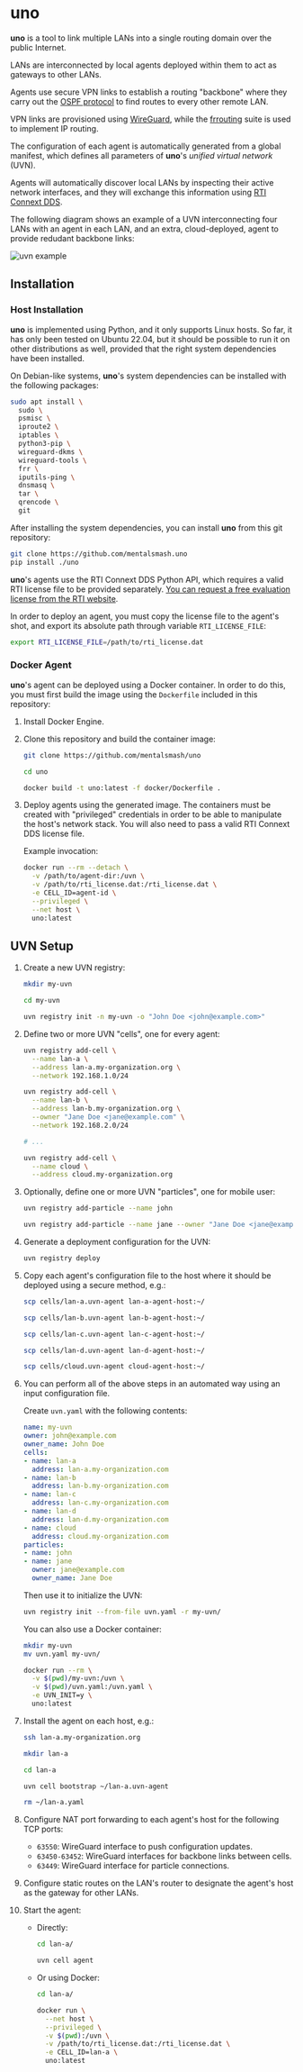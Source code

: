 # uno

**uno** is a tool to link multiple LANs into a single routing domain over the public Internet.

LANs are interconnected by local agents deployed within them to act as gateways to
other LANs.

Agents use secure VPN links to establish a routing "backbone" where they
carry out the [OSPF protocol](https://en.wikipedia.org/wiki/Open_Shortest_Path_First)
to find routes to every other remote LAN.

VPN links are provisioned using [WireGuard](https://www.wireguard.com/), while
the [frrouting](https://frrouting.org/) suite is used to implement IP routing.

The configuration of each agent is automatically generated from a global manifest,
which defines all parameters of **uno**'s *unified virtual network* (UVN).

Agents will automatically discover local LANs by inspecting their active
network interfaces, and they will exchange this information using
[RTI Connext DDS](https://www.rti.com/products/connext-dds-professional).

The following diagram shows an example of a UVN interconnecting four LANs with
an agent in each LAN, and an extra, cloud-deployed, agent to provide redudant
backbone links:

![uvn example](docs/static/uvn.png "UVN Example")

## Installation

### Host Installation

**uno** is implemented using Python, and it only supports Linux hosts.
So far, it has only been tested on Ubuntu 22.04, but it should
be possible to run it on other distributions as well, provided that the
right system dependencies have been installed.

On Debian-like systems, **uno**'s system dependencies can be installed with the following packages:

```sh
sudo apt install \
  sudo \
  psmisc \
  iproute2 \
  iptables \
  python3-pip \
  wireguard-dkms \
  wireguard-tools \
  frr \
  iputils-ping \
  dnsmasq \
  tar \
  qrencode \
  git 
```

After installing the system dependencies, you can install **uno** from
this git repository:

```sh
git clone https://github.com/mentalsmash.uno
pip install ./uno
```

**uno**'s agents use the RTI Connext DDS Python API, which requires a valid RTI license file to be provided separately. [You can request a free evaluation license from the RTI website](https://www.rti.com/free-trial).

In order to deploy an agent, you must copy the license file to the agent's shot, and export its absolute path through variable `RTI_LICENSE_FILE`:

```sh
export RTI_LICENSE_FILE=/path/to/rti_license.dat
```

### Docker Agent

**uno**'s agent can be deployed using a Docker container.
In order to do this, you must first build the image using
the `Dockerfile` included in this repository:

1. Install Docker Engine.

2. Clone this repository and build the container image:

   ```sh
   git clone https://github.com/mentalsmash/uno

   cd uno

   docker build -t uno:latest -f docker/Dockerfile .
   
   ```

3. Deploy agents using the generated image. The containers must be
   created with "privileged" credentials in order to be able to manipulate
   the host's network stack. You will also need to pass a valid
   RTI Connext DDS license file.

   Example invocation:

   ```sh
   docker run --rm --detach \
     -v /path/to/agent-dir:/uvn \
     -v /path/to/rti_license.dat:/rti_license.dat \
     -e CELL_ID=agent-id \
     --privileged \
     --net host \
     uno:latest
   ```

## UVN Setup

1. Create a new UVN registry:

   ```sh
   mkdir my-uvn

   cd my-uvn

   uvn registry init -n my-uvn -o "John Doe <john@example.com>"
   ```

2. Define two or more UVN "cells", one for every agent:

   ```sh
   uvn registry add-cell \
     --name lan-a \
     --address lan-a.my-organization.org \
     --network 192.168.1.0/24

   uvn registry add-cell \
     --name lan-b \
     --address lan-b.my-organization.org \
     --owner "Jane Doe <jane@example.com" \
     --network 192.168.2.0/24

   # ...

   uvn registry add-cell \
     --name cloud \
     --address cloud.my-organization.org
   ```

3. Optionally, define one or more UVN "particles", one for mobile user:

   ```sh
   uvn registry add-particle --name john

   uvn registry add-particle --name jane --owner "Jane Doe <jane@example.com"
   ```

4. Generate a deployment configuration for the UVN:

   ```sh
   uvn registry deploy
   ```

5. Copy each agent's configuration file to the host where it should be deployed using a secure
   method, e.g.:

   ```sh
   scp cells/lan-a.uvn-agent lan-a-agent-host:~/

   scp cells/lan-b.uvn-agent lan-b-agent-host:~/

   scp cells/lan-c.uvn-agent lan-c-agent-host:~/

   scp cells/lan-d.uvn-agent lan-d-agent-host:~/

   scp cells/cloud.uvn-agent cloud-agent-host:~/
   ```

6. You can perform all of the above steps in an automated way using an input configuration file.

   Create `uvn.yaml` with the following contents:

   ```yaml
   name: my-uvn
   owner: john@example.com
   owner_name: John Doe
   cells:
   - name: lan-a
     address: lan-a.my-organization.com
   - name: lan-b
     address: lan-b.my-organization.com
   - name: lan-c
     address: lan-c.my-organization.com
   - name: lan-d
     address: lan-d.my-organization.com
   - name: cloud
     address: cloud.my-organization.com
   particles:
   - name: john
   - name: jane
     owner: jane@example.com
     owner_name: Jane Doe
   ```

   Then use it to initialize the UVN:

   ```sh
   uvn registry init --from-file uvn.yaml -r my-uvn/
   ```

   You can also use a Docker container:

   ```sh
   mkdir my-uvn
   mv uvn.yaml my-uvn/

   docker run --rm \
     -v $(pwd)/my-uvn:/uvn \
     -v $(pwd)/uvn.yaml:/uvn.yaml \
     -e UVN_INIT=y \
     uno:latest
   ```

7. Install the agent on each host, e.g.:

   ```sh
   ssh lan-a.my-organization.org

   mkdir lan-a

   cd lan-a
   
   uvn cell bootstrap ~/lan-a.uvn-agent
   
   rm ~/lan-a.yaml
   ```

8. Configure NAT port forwarding to each agent's host for the following TCP ports:

   - `63550`: WireGuard interface to push configuration updates.
   - `63450-63452`: WireGuard interfaces for backbone links between cells.
   - `63449`: WireGuard interface for particle connections.

9. Configure static routes on the LAN's router to designate the agent's host
   as the gateway for other LANs.

10. Start the agent:

    - Directly:

      ```sh
      cd lan-a/

      uvn cell agent
      ```

    - Or using Docker:

      ```sh
      cd lan-a/

      docker run \
        --net host \
        --privileged \
        -v $(pwd):/uvn \
        -v /path/to/rti_license.dat:/rti_license.dat \
        -e CELL_ID=lan-a \
        uno:latest
      ```
